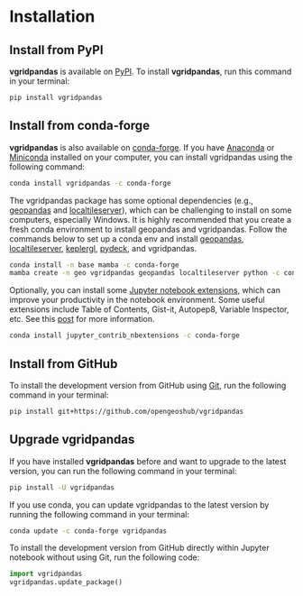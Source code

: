 # Installation

## Install from PyPI

**vgridpandas** is available on [PyPI](https://pypi.org/project/vgridpandas/). To install **vgridpandas**, run this command in your terminal:

```bash
pip install vgridpandas
```

## Install from conda-forge

**vgridpandas** is also available on [conda-forge](https://anaconda.org/conda-forge/vgridpandas). If you have
[Anaconda](https://www.anaconda.com/distribution/#download-section) or [Miniconda](https://docs.conda.io/en/latest/miniconda.html) installed on your computer, you can install vgridpandas using the following command:

```bash
conda install vgridpandas -c conda-forge
```

The vgridpandas package has some optional dependencies (e.g., [geopandas](https://geopandas.org/) and [localtileserver](https://github.com/banesullivan/localtileserver)), which can be challenging to install on some computers, especially Windows. It is highly recommended that you create a fresh conda environment to install geopandas and vgridpandas. Follow the commands below to set up a conda env and install [geopandas](https://geopandas.org), [localtileserver](https://github.com/banesullivan/localtileserver), [keplergl](https://docs.kepler.gl/docs/keplergl-jupyter), [pydeck](https://deckgl.readthedocs.io/), and vgridpandas.

```bash
conda install -n base mamba -c conda-forge
mamba create -n geo vgridpandas geopandas localtileserver python -c conda-forge
```

Optionally, you can install some [Jupyter notebook extensions](https://github.com/ipython-contrib/jupyter_contrib_nbextensions), which can improve your productivity in the notebook environment. Some useful extensions include Table of Contents, Gist-it, Autopep8, Variable Inspector, etc. See this [post](https://towardsdatascience.com/jupyter-notebook-extensions-517fa69d2231) for more information.

```bash
conda install jupyter_contrib_nbextensions -c conda-forge
```

## Install from GitHub

To install the development version from GitHub using [Git](https://git-scm.com/), run the following command in your terminal:

```bash
pip install git+https://github.com/opengeoshub/vgridpandas
```


## Upgrade vgridpandas

If you have installed **vgridpandas** before and want to upgrade to the latest version, you can run the following command in your terminal:

```bash
pip install -U vgridpandas
```

If you use conda, you can update vgridpandas to the latest version by running the following command in your terminal:

```bash
conda update -c conda-forge vgridpandas
```

To install the development version from GitHub directly within Jupyter notebook without using Git, run the following code:

```python
import vgridpandas
vgridpandas.update_package()
```

